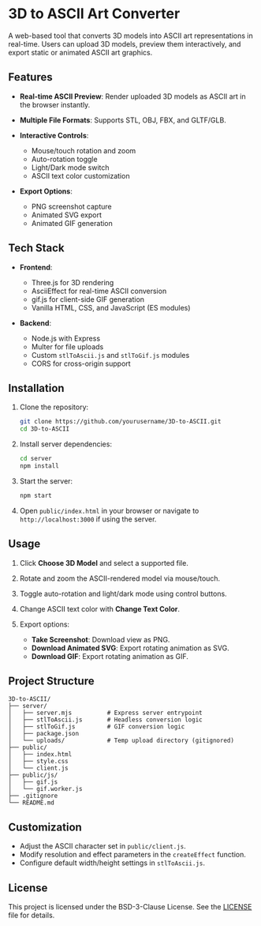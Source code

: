 # 3D to ASCII Art Converter

A web-based tool that converts 3D models into ASCII art representations in real-time. Users can upload 3D models, preview them interactively, and export static or animated ASCII art graphics.

## Features

* **Real-time ASCII Preview**: Render uploaded 3D models as ASCII art in the browser instantly.
* **Multiple File Formats**: Supports STL, OBJ, FBX, and GLTF/GLB.
* **Interactive Controls**:

  * Mouse/touch rotation and zoom
  * Auto-rotation toggle
  * Light/Dark mode switch
  * ASCII text color customization
* **Export Options**:

  * PNG screenshot capture
  * Animated SVG export
  * Animated GIF generation

## Tech Stack

* **Frontend**:

  * Three.js for 3D rendering
  * AsciiEffect for real-time ASCII conversion
  * gif.js for client-side GIF generation
  * Vanilla HTML, CSS, and JavaScript (ES modules)
* **Backend**:

  * Node.js with Express
  * Multer for file uploads
  * Custom `stlToAscii.js` and `stlToGif.js` modules
  * CORS for cross-origin support

## Installation

1. Clone the repository:

   ```bash
   git clone https://github.com/yourusername/3D-to-ASCII.git
   cd 3D-to-ASCII
   ```
2. Install server dependencies:

   ```bash
   cd server
   npm install
   ```
3. Start the server:

   ```bash
   npm start
   ```
4. Open `public/index.html` in your browser or navigate to `http://localhost:3000` if using the server.

## Usage

1. Click **Choose 3D Model** and select a supported file.
2. Rotate and zoom the ASCII-rendered model via mouse/touch.
3. Toggle auto-rotation and light/dark mode using control buttons.
4. Change ASCII text color with **Change Text Color**.
5. Export options:

   * **Take Screenshot**: Download view as PNG.
   * **Download Animated SVG**: Export rotating animation as SVG.
   * **Download GIF**: Export rotating animation as GIF.

## Project Structure

```
3D-to-ASCII/
├── server/
│   ├── server.mjs          # Express server entrypoint
│   ├── stlToAscii.js       # Headless conversion logic
│   ├── stlToGif.js         # GIF conversion logic
│   ├── package.json
│   └── uploads/            # Temp upload directory (gitignored)
├── public/
│   ├── index.html
│   ├── style.css
│   └── client.js
├── public/js/
│   ├── gif.js
│   └── gif.worker.js
├── .gitignore
└── README.md
```

## Customization

* Adjust the ASCII character set in `public/client.js`.
* Modify resolution and effect parameters in the `createEffect` function.
* Configure default width/height settings in `stlToAscii.js`.

## License

This project is licensed under the BSD-3-Clause License. See the [LICENSE](LICENSE) file for details.